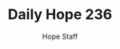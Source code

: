 ---
image: /assets/img/daily-hope-default-artwork.png
title: Daily Hope 236
number: 236
categories:
  - Daily Hope
author: Hope Staff
notes: Daily Hope 236
embed: >-
  <iframe style="border-radius:12px" src="https://open.spotify.com/embed/episode/4j7IxMAQtkdd0HaeZ8aYUJ?utm_source=generator" width="100%" height="152" frameBorder="0" allowfullscreen="" allow="autoplay; clipboard-write; encrypted-media; fullscreen; picture-in-picture" loading="lazy"></iframe>
---